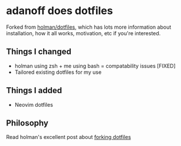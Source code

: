 # adanoff does dotfiles

Forked from [holman/dotfiles](https://github.com/holman/dotfiles), which has
lots more information about installation, how it all works, motivation, etc if
you're interested.

## Things I changed

* holman using zsh + me using bash = compatability issues [FIXED]
* Tailored existing dotfiles for my use

## Things I added

* Neovim dotfiles

## Philosophy

Read holman's excellent post about [forking
dotfiles](http://zachholman.com/2010/08/dotfiles-are-meant-to-be-forked/)
